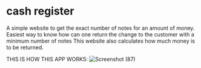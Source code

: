 
# cash register
 A simple website to get the exact number of notes for an amount of money. Easiest way to know how can one return the change to the customer with a minimum number of notes This website also calculates how much money is to be returned.
 
 THIS IS HOW THIS APP WORKS:
![Screenshot (87)](https://user-images.githubusercontent.com/108549299/199601925-b99faeef-44e0-4b98-abd3-4ac0a4c2ac44.png)
